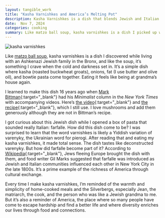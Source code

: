 ```yaml
---
layout: tangible_work
title: "Kasha Varnishkes and America’s Melting Pot"
description: Kasha Varnishkes is a dish that blends Jewish and Italian influences, reflecting the richness of America's cultural melting pot through my personal memories and connection to food.
date:  Nov 7, 2024
categories: cooking
summary: Like matzo ball soup, kasha varnishkes is a dish I picked up while living with an Ashkenazi Jewish family in the Bronx. Like the soup, it’s something I crave when the cold and darkness set in. It’s a simple dish where kasha (roasted buckwheat groats), onions, fat (I use butter and olive oil), and bowtie pasta come together, and eating it feels like being at grandma’s house again...
---
```


![kasha varnishkes](/images/kasha_varnishkes.jpg "Kasha Varnishkes")

Like [matzo ball soup](/tangible-work/spatchcock-roasted-chicken-soup), kasha varnishkes is a dish I discovered while living with an Ashkenazi Jewish family in the Bronx, and like the soup, it’s something I crave when the cold and darkness set in. It’s a simple dish where kasha (roasted buckwheat groats), onions, fat (I use butter and olive oil), and bowtie pasta come together. Eating it feels like being at grandma’s house again. 

I learned to make this dish 16 years ago when [Mark Bittman](https://en.wikipedia.org/wiki/Mark_Bittman){:target="_blank"} had his _Minimalist_ column in the _New York Times_ with accompanying videos. Here’s [the video](https://www.youtube.com/watch?v=ugeNF_WrUPU){:target="_blank"} and [the recipe](https://cooking.nytimes.com/recipes/1015727-kasha-varnishkes){:target="_blank"}, which I still use. I love mushrooms and add them generously although they are not in Bittman’s recipe.

I got curious about this Jewish dish while I opened a box of pasta that sounded really Italian: farfalle. How did this dish come to be? I was surprised to learn that the word varnishkes is likely a Yiddish variation of varenyky, the Ukrainian word for pierogi. After reading that and eating my kasha varnishkes, it made total sense. The dish tastes like deconstructed varenyky. But how did farfalle become part of it? According to [Wikipedia](https://en.wikipedia.org/wiki/Kasha_varnishkes){:target="_blank"}, Jews fleeing Europe brought the dish with them, and food writer Gil Marks suggested that farfalle was introduced as Jewish and Italian communities influenced each other in New York City in the late 1800s. It’s a prime example of the richness of America through cultural exchange.

Every time I make kasha varnishkes, I’m reminded of the warmth and simplicity of home-cooked meals and the Silverbergs, especially Jean, the matriarch, the cook, and the person who was like a Jewish grandma to me. But it’s also a reminder of America, the place where so many people have come to escape hardship and find a better life and where diversity enriches our lives through food and connections. 
